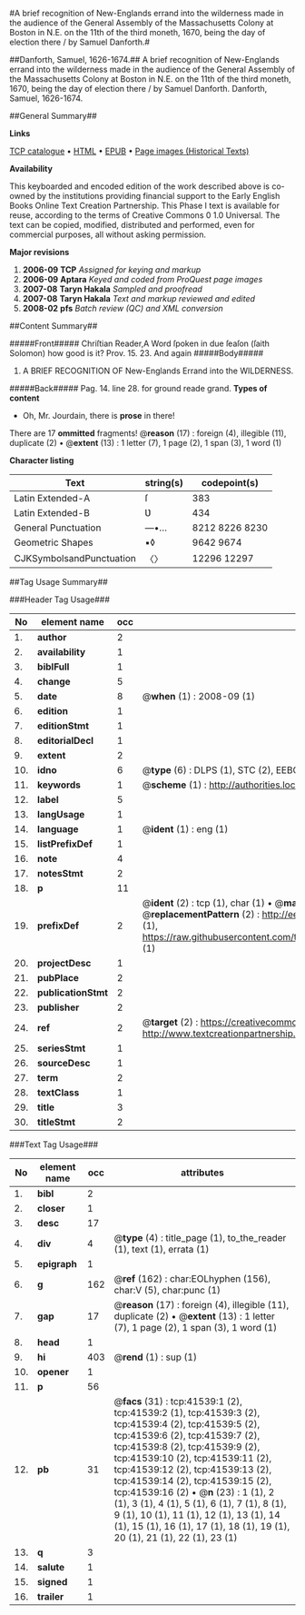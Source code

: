 #A brief recognition of New-Englands errand into the wilderness made in the audience of the General Assembly of the Massachusetts Colony at Boston in N.E. on the 11th of the third moneth, 1670, being the day of election there / by Samuel Danforth.#

##Danforth, Samuel, 1626-1674.##
A brief recognition of New-Englands errand into the wilderness made in the audience of the General Assembly of the Massachusetts Colony at Boston in N.E. on the 11th of the third moneth, 1670, being the day of election there / by Samuel Danforth.
Danforth, Samuel, 1626-1674.

##General Summary##

**Links**

[TCP catalogue](http://www.ota.ox.ac.uk/tcp/)  • 
[HTML](http://tei.it.ox.ac.uk/tcp/Texts-HTML/free/A36/A36187.html)  • 
[EPUB](http://tei.it.ox.ac.uk/tcp/Texts-EPUB/free/A36/A36187.epub) • 
[Page images (Historical Texts)](https://data.historicaltexts.jisc.ac.uk/view?pubId=eebo-08648168e&pageId=eebo-08648168e-41539-1)

**Availability**

This keyboarded and encoded edition of the
	       work described above is co-owned by the institutions
	       providing financial support to the Early English Books
	       Online Text Creation Partnership. This Phase I text is
	       available for reuse, according to the terms of Creative
	       Commons 0 1.0 Universal. The text can be copied,
	       modified, distributed and performed, even for
	       commercial purposes, all without asking permission.

**Major revisions**

1. __2006-09__ __TCP__ *Assigned for keying and markup*
1. __2006-09__ __Aptara__ *Keyed and coded from ProQuest page images*
1. __2007-08__ __Taryn Hakala__ *Sampled and proofread*
1. __2007-08__ __Taryn Hakala__ *Text and markup reviewed and edited*
1. __2008-02__ __pfs__ *Batch review (QC) and XML conversion*

##Content Summary##

#####Front#####
Chriſtian Reader,A Word ſpoken in due ſeaſon (ſaith Solomon) how
good is it? Prov. 15. 23. And again
#####Body#####

1. A BRIEF
RECOGNITION
OF
New-Englands Errand into the
WILDERNESS.

#####Back#####
Pag. 14. line 28. for ground reade grand.
**Types of content**

  * Oh, Mr. Jourdain, there is **prose** in there!

There are 17 **ommitted** fragments! 
 @__reason__ (17) : foreign (4), illegible (11), duplicate (2)  •  @__extent__ (13) : 1 letter (7), 1 page (2), 1 span (3), 1 word (1)

**Character listing**


|Text|string(s)|codepoint(s)|
|---|---|---|
|Latin Extended-A|ſ|383|
|Latin Extended-B|Ʋ|434|
|General Punctuation|—•…|8212 8226 8230|
|Geometric Shapes|▪◊|9642 9674|
|CJKSymbolsandPunctuation|〈〉|12296 12297|

##Tag Usage Summary##

###Header Tag Usage###

|No|element name|occ|attributes|
|---|---|---|---|
|1.|__author__|2||
|2.|__availability__|1||
|3.|__biblFull__|1||
|4.|__change__|5||
|5.|__date__|8| @__when__ (1) : 2008-09 (1)|
|6.|__edition__|1||
|7.|__editionStmt__|1||
|8.|__editorialDecl__|1||
|9.|__extent__|2||
|10.|__idno__|6| @__type__ (6) : DLPS (1), STC (2), EEBO-CITATION (1), OCLC (1), VID (1)|
|11.|__keywords__|1| @__scheme__ (1) : http://authorities.loc.gov/ (1)|
|12.|__label__|5||
|13.|__langUsage__|1||
|14.|__language__|1| @__ident__ (1) : eng (1)|
|15.|__listPrefixDef__|1||
|16.|__note__|4||
|17.|__notesStmt__|2||
|18.|__p__|11||
|19.|__prefixDef__|2| @__ident__ (2) : tcp (1), char (1)  •  @__matchPattern__ (2) : ([0-9\-]+):([0-9IVX]+) (1), (.+) (1)  •  @__replacementPattern__ (2) : http://eebo.chadwyck.com/downloadtiff?vid=$1&page=$2 (1), https://raw.githubusercontent.com/textcreationpartnership/Texts/master/tcpchars.xml#$1 (1)|
|20.|__projectDesc__|1||
|21.|__pubPlace__|2||
|22.|__publicationStmt__|2||
|23.|__publisher__|2||
|24.|__ref__|2| @__target__ (2) : https://creativecommons.org/publicdomain/zero/1.0/ (1), http://www.textcreationpartnership.org/docs/. (1)|
|25.|__seriesStmt__|1||
|26.|__sourceDesc__|1||
|27.|__term__|2||
|28.|__textClass__|1||
|29.|__title__|3||
|30.|__titleStmt__|2||


###Text Tag Usage###

|No|element name|occ|attributes|
|---|---|---|---|
|1.|__bibl__|2||
|2.|__closer__|1||
|3.|__desc__|17||
|4.|__div__|4| @__type__ (4) : title_page (1), to_the_reader (1), text (1), errata (1)|
|5.|__epigraph__|1||
|6.|__g__|162| @__ref__ (162) : char:EOLhyphen (156), char:V (5), char:punc (1)|
|7.|__gap__|17| @__reason__ (17) : foreign (4), illegible (11), duplicate (2)  •  @__extent__ (13) : 1 letter (7), 1 page (2), 1 span (3), 1 word (1)|
|8.|__head__|1||
|9.|__hi__|403| @__rend__ (1) : sup (1)|
|10.|__opener__|1||
|11.|__p__|56||
|12.|__pb__|31| @__facs__ (31) : tcp:41539:1 (2), tcp:41539:2 (1), tcp:41539:3 (2), tcp:41539:4 (2), tcp:41539:5 (2), tcp:41539:6 (2), tcp:41539:7 (2), tcp:41539:8 (2), tcp:41539:9 (2), tcp:41539:10 (2), tcp:41539:11 (2), tcp:41539:12 (2), tcp:41539:13 (2), tcp:41539:14 (2), tcp:41539:15 (2), tcp:41539:16 (2)  •  @__n__ (23) : 1 (1), 2 (1), 3 (1), 4 (1), 5 (1), 6 (1), 7 (1), 8 (1), 9 (1), 10 (1), 11 (1), 12 (1), 13 (1), 14 (1), 15 (1), 16 (1), 17 (1), 18 (1), 19 (1), 20 (1), 21 (1), 22 (1), 23 (1)|
|13.|__q__|3||
|14.|__salute__|1||
|15.|__signed__|1||
|16.|__trailer__|1||
